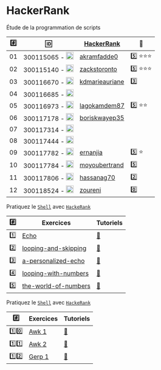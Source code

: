 # HackerRank


Étude de la programmation de scripts


|:hash:| :id:                                                                                                             | [HackerRank](https://www.hackerrank.com) | :tada: |
|------|------------------------------------------------------------------------------------------------------------------|-----------------------|--|
| 01   | 300115065 - <image src="https://avatars0.githubusercontent.com/u/54910778?s=400&v=4" width=20 height=20></image> | [akramfadde0](https://www.hackerrank.com/akramfadde0)| :five: :star::star::star: |
| 02   | 300115140 - <image src="https://avatars0.githubusercontent.com/u/54910329?s=460&v=4" width=20 height=20></image> | [zackstoronto](https://www.hackerrank.com/zackstoronto) | :five: :star::star::star: |
| 03   | 300116670 - <image src="https://avatars0.githubusercontent.com/u/55238107?s=460&v=4" width=20 height=20></image> | [kdmarieauriane](https://www.hackerrank.com/kdmarieauriane) | :three: |
| 04   | 300116685 - <image src="https://avatars0.githubusercontent.com/u/54910751?s=460&v=4" width=20 height=20></image> |  |
| 05   | 300116973 - <image src="https://avatars0.githubusercontent.com/u/54910252?s=460&v=4" width=20 height=20></image> | [lagokamdem87](https://www.hackerrank.com/lagokamdem87) | :five: :star::star: |
| 06   | 300117178 - <image src="https://avatars0.githubusercontent.com/u/54910937?s=460&v=4" width=20 height=20></image> | [boriskwayep35](https://www.hackerrank.com/boriskwayep35) |
| 07   | 300117314 - <image src="https://avatars0.githubusercontent.com/u/54910700?s=460&v=4" width=20 height=20></image> |  |
| 08   | 300117444 - <image src="https://avatars0.githubusercontent.com/u/54910261?s=460&v=4" width=20 height=20></image> |  |
| 09   | 300117782 - <image src="https://avatars0.githubusercontent.com/u/56364697?s=460&v=4" width=20 height=20></image> | [ernanjia](https://www.hackerrank.com/ernanjia) | :five: :star: |
| 10   | 300117784 - <image src="https://avatars0.githubusercontent.com/u/54910102?s=460&v=4" width=20 height=20></image> | [moyoubertrand](https://www.hackerrank.com/moyoubertrand) | :five: | 
| 11   | 300117806 - <image src="https://avatars0.githubusercontent.com/u/54910103?s=460&v=4" width=20 height=20></image> | [hassanag70](https://www.hackerrank.com/hassanag70) | :two: |
| 12   | 300118524 - <image src="https://avatars0.githubusercontent.com/u/56364857?s=460&v=4" width=20 height=20></image> | [zoureni](https://www.hackerrank.com/zoureni) | :zero: | 


Pratiquez le [`Shell`](https://www.hackerrank.com/domains/shell) avec [`HackeRank`](https://HackerRank.com)

| :hash: | Exercices                                                              | Tutoriels                                                                           |
|-------|------------------------------------------------------------------------|-------------------------------------------------------------------------------------|
| :one: | [Echo](https://www.hackerrank.com/challenges/bash-tutorials-lets-echo) | [:bookmark:](https://www.hackerrank.com/challenges/bash-tutorials-lets-echo/tutorial) |
| :two: | [looping-and-skipping](https://www.hackerrank.com/challenges/bash-tutorials---looping-and-skipping) | [:bookmark:](https://www.hackerrank.com/challenges/bash-tutorials---looping-and-skipping/tutorial)|
| :three: | [a-personalized-echo](https://www.hackerrank.com/challenges/bash-tutorials---a-personalized-echo) | [:bookmark:](https://www.hackerrank.com/challenges/bash-tutorials---a-personalized-echo/tutorial)|
| :four: | [looping-with-numbers](https://www.hackerrank.com/challenges/bash-tutorials---looping-with-numbers) | [:bookmark:](https://www.hackerrank.com/challenges/bash-tutorials---looping-with-numbers/tutorial) |
| :five: | [the-world-of-numbers](https://www.hackerrank.com/challenges/bash-tutorials---the-world-of-numbers/problem) | [:bookmark:](https://www.hackerrank.com/challenges/bash-tutorials---the-world-of-numbers/problem) |


Pratiquez le [`Shell`](https://www.hackerrank.com/domains/shell) avec [`HackeRank`](https://HackerRank.com)


| :hash: | Exercices                                                              | Tutoriels                                                                           |
|-------|------------------------------------------------------------------------|-------------------------------------------------------------------------------------|
| :one::zero: | [Awk 1](https://www.hackerrank.com/challenges/awk-1) | [:bookmark:](https://www.hackerrank.com/challenges/awk-1/tutorial) |
| :one::one: | [Awk 2](https://www.hackerrank.com/challenges/awk-2) | [:bookmark:](https://www.hackerrank.com/challenges/awk-2/tutorial) |
| :one::two: | [Gerp 1](https://www.hackerrank.com/challenges/text-processing-in-linux-the-grep-command-1) | [:bookmark:](https://www.hackerrank.com/challenges/text-processing-in-linux-the-grep-command-1/tutorial) |


